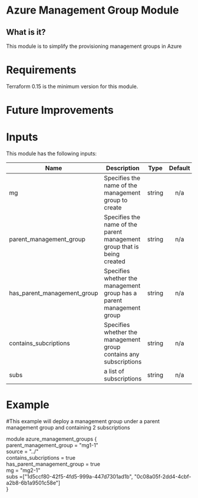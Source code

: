 # **Azure Management Group Module**

## **What is it?**

This module is to simplify the provisioning management groups in Azure

# **Requirements**

Terraform 0.15 is the minimum version for this module.

# **Future Improvements**

# **Inputs**

This module has the following inputs:

| Name                              | Description                                                              |  Type  |      Default      | Required |
| -------------------------         | ------------------------------------------------------------------------ | :----: | :---------------: | :------: |
| mg                                | Specifies the name of the management group to create                     | string |        n/a        |    yes   |
| parent_management_group           | Specifies the name of the parent management group that is being created  | string |        n/a        |    no    |
| has_parent_management_group       | Specifies whether the management group has a parent management group     | string |        n/a        |    no    |
| contains_subcriptions             | Specifies whether the management group contains any subscriptions        | string |        n/a        |    no    |
| subs                              | a list of subscriptions                                                  | string |        n/a        |    no    | 

# **Example**

#This example will deploy a management group under a parent management group and containing 2 subscriptions

module azure_management_groups {  
  parent_management_group = "mg1-1"  
  source = "../"  
  contains_subcriptions = true  
  has_parent_management_group = true  
  mg = "mg2-1"  
  subs =["1d5ccf80-42f5-4fd5-999a-447d7301ad1b", "0c08a05f-2dd4-4cbf-a2b8-6b1a9501c58e"]  
}  
```
